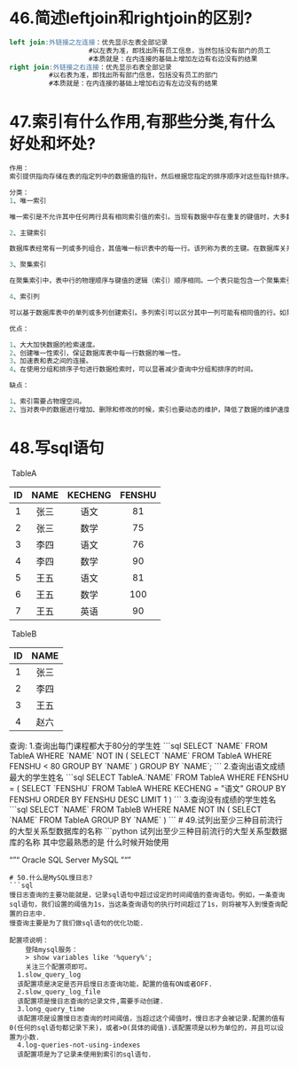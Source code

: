 # 46.简述leftjoin和rightjoin的区别?
```sql
left join:外链接之左连接：优先显示左表全部记录
                    #以左表为准，即找出所有员工信息，当然包括没有部门的员工
                    #本质就是：在内连接的基础上增加左边有右边没有的结果
right join:外链接之右连接：优先显示右表全部记录
          #以右表为准，即找出所有部门信息，包括没有员工的部门
          #本质就是：在内连接的基础上增加右边有左边没有的结果
```
# 47.索引有什么作用,有那些分类,有什么好处和坏处?
```sql
作用：
索引提供指向存储在表的指定列中的数据值的指针，然后根据您指定的排序顺序对这些指针排序。数据库使用索引以找到特定值，然后顺指针找到包含该值的行。这样可以使对应于表的SQL语句执行得更快，可快速访问数据库表中的特定信息。

分类：
1、唯一索引

唯一索引是不允许其中任何两行具有相同索引值的索引。当现有数据中存在重复的键值时，大多数数据库不允许将新创建的唯一索引与表一起保存。

2、主键索引

数据库表经常有一列或多列组合，其值唯一标识表中的每一行。该列称为表的主键。在数据库关系图中为表定义主键将自动创建主键索引，主键索引是唯一索引的特定类型。该索引要求主键中的每个值都唯一。当在查询中使用主键索引时，它还允许对数据的快速访问。

3、聚集索引

在聚集索引中，表中行的物理顺序与键值的逻辑（索引）顺序相同。一个表只能包含一个聚集索引。如果某索引不是聚集索引，则表中行的物理顺序与键值的逻辑顺序不匹配。与非聚集索引相比，聚集索引通常提供更快的数据访问速度。

4、索引列

可以基于数据库表中的单列或多列创建索引。多列索引可以区分其中一列可能有相同值的行。如果经常同时搜索两列或多列或按两列或多列排序时，索引也很有帮助。例如，如果经常在同一查询中为姓和名两列设置判据，那么在这两列上创建多列索引将很有意义。

优点：

1、大大加快数据的检索速度。
2、创建唯一性索引，保证数据库表中每一行数据的唯一性。
3、加速表和表之间的连接。
4、在使用分组和排序子句进行数据检索时，可以显著减少查询中分组和排序的时间。

缺点：

1、索引需要占物理空间。
2、当对表中的数据进行增加、删除和修改的时候，索引也要动态的维护，降低了数据的维护速度。
```
# 48.写sql语句
​ TableA
<table>
<thead>
<tr class="header">
<th style="text-align: center;">ID</th>
<th style="text-align: center;">NAME</th>
<th style="text-align: center;">KECHENG</th>
<th style="text-align: center;">FENSHU</th>
</tr>
</thead>
<tbody>
<tr class="odd">
<td style="text-align: center;">1</td>
<td style="text-align: center;">张三</td>
<td style="text-align: center;">语文</td>
<td style="text-align: center;">81</td>
</tr>
<tr class="even">
<td style="text-align: center;">2</td>
<td style="text-align: center;">张三</td>
<td style="text-align: center;">数学</td>
<td style="text-align: center;">75</td>
</tr>
<tr class="odd">
<td style="text-align: center;">3</td>
<td style="text-align: center;">李四</td>
<td style="text-align: center;">语文</td>
<td style="text-align: center;">76</td>
</tr>
<tr class="even">
<td style="text-align: center;">4</td>
<td style="text-align: center;">李四</td>
<td style="text-align: center;">数学</td>
<td style="text-align: center;">90</td>
</tr>
<tr class="odd">
<td style="text-align: center;">5</td>
<td style="text-align: center;">王五</td>
<td style="text-align: center;">语文</td>
<td style="text-align: center;">81</td>
</tr>
<tr class="even">
<td style="text-align: center;">6</td>
<td style="text-align: center;">王五</td>
<td style="text-align: center;">数学</td>
<td style="text-align: center;">100</td>
</tr>
<tr class="odd">
<td style="text-align: center;">7</td>
<td style="text-align: center;">王五</td>
<td style="text-align: center;">英语</td>
<td style="text-align: center;">90</td>
</tr>
</tbody>
</table>
​ TableB
<table>
<thead>
<tr class="header">
<th style="text-align: center;">ID</th>
<th style="text-align: center;">NAME</th>
</tr>
</thead>
<tbody>
<tr class="odd">
<td style="text-align: center;">1</td>
<td style="text-align: center;">张三</td>
</tr>
<tr class="even">
<td style="text-align: center;">2</td>
<td style="text-align: center;">李四</td>
</tr>
<tr class="odd">
<td style="text-align: center;">3</td>
<td style="text-align: center;">王五</td>
</tr>
<tr class="even">
<td style="text-align: center;">4</td>
<td style="text-align: center;">赵六</td>
</tr>
</tbody>
</table>
查询:
1.查询出每门课程都大于80分的学生姓
```sql
SELECT
    `NAME` 
FROM
    TableA 
WHERE
    `NAME` NOT IN (
    SELECT
        `NAME` 
    FROM
        TableA 
    WHERE
        FENSHU < 80 
    GROUP BY
        `NAME` 
    ) 
GROUP BY
    `NAME`;
```
2.查询出语文成绩最大的学生姓名
```sql
SELECT
    TableA.`NAME` 
FROM
    TableA 
WHERE
    FENSHU = (
    SELECT
        `FENSHU` 
    FROM
        TableA 
    WHERE
        KECHENG = "语文" 
    GROUP BY
        FENSHU 
    ORDER BY
        FENSHU DESC 
        LIMIT 1 
    ) 
```
3.查询没有成绩的学生姓名
```sql
SELECT
    `NAME` 
FROM
    TableB 
WHERE
    NAME NOT IN ( SELECT `NAME` FROM TableA GROUP BY `NAME` )
```
# 49.试列出至少三种目前流行的大型关系型数据库的名称
```python
  试列出至少三种目前流行的大型关系型数据库的名称
  其中您最熟悉的是
  什么时候开始使用
  
  “”“
  Oracle
  SQL Server
  MySQL
  ”“”
```
# 50.什么是MySQL慢日志?
```sql
慢日志查询的主要功能就是，记录sql语句中超过设定的时间阈值的查询语句。例如，一条查询sql语句，我们设置的阈值为1s，当这条查询语句的执行时间超过了1s，则将被写入到慢查询配置的日志中.
慢查询主要是为了我们做sql语句的优化功能.

配置项说明：
    登陆mysql服务：
    > show variables like '%query%';
    关注三个配置项即可。
  1.slow_query_log
  该配置项是决定是否开启慢日志查询功能，配置的值有ON或者OFF.
  2.slow_query_log_file
  该配置项是慢日志查询的记录文件,需要手动创建.
  3.long_query_time
  该配置项是设置慢日志查询的时间阈值，当超过这个阈值时，慢日志才会被记录.配置的值有0(任何的sql语句都记录下来)，或者>0(具体的阈值).该配置项是以秒为单位的，并且可以设置为小数.
  4.log-queries-not-using-indexes
  该配置项是为了记录未使用到索引的sql语句.
```